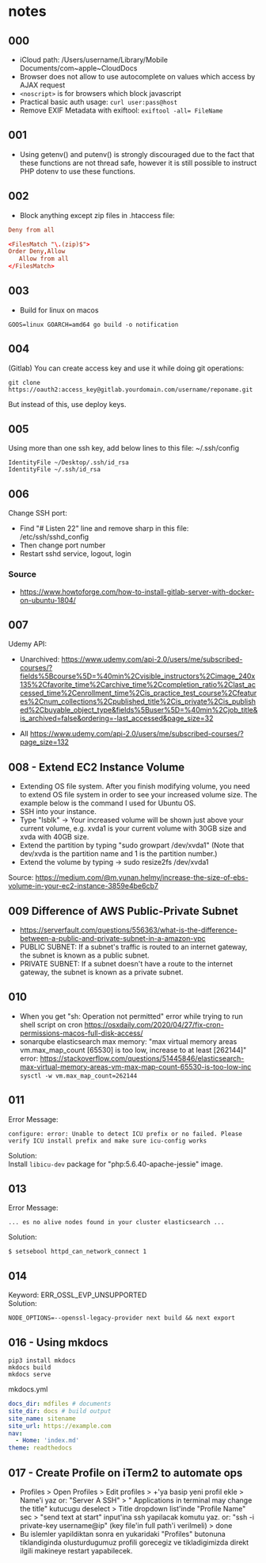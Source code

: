# notes

## 000

- iCloud path: /Users/username/Library/Mobile Documents/com~apple~CloudDocs
- Browser does not allow to use autocomplete on values which access by AJAX request
- ```<noscript>``` is for browsers which block javascript
- Practical basic auth usage: ```curl user:pass@host```
- Remove EXIF Metadata with exiftool: ```exiftool -all= FileName```

## 001

- Using getenv() and putenv() is strongly discouraged due to the fact that these functions are not thread safe, however
  it is still possible to instruct PHP dotenv to use these functions.

## 002

- Block anything except zip files in .htaccess file:

```conf
Deny from all

<FilesMatch "\.(zip)$">
Order Deny,Allow
   Allow from all
</FilesMatch>
```

## 003

- Build for linux on macos

```
GOOS=linux GOARCH=amd64 go build -o notification
```

## 004

(Gitlab) You can create access key and use it while doing git operations:

```
git clone https://oauth2:access_key@gitlab.yourdomain.com/username/reponame.git
```

But instead of this, use deploy keys.

## 005

Using more than one ssh key, add below lines to this file: ~/.ssh/config

```
IdentityFile ~/Desktop/.ssh/id_rsa
IdentityFile ~/.ssh/id_rsa
```

## 006

Change SSH port:

- Find "# Listen 22" line and remove sharp in this file: /etc/ssh/sshd_config
- Then change port number
- Restart sshd service, logout, login

### Source

- https://www.howtoforge.com/how-to-install-gitlab-server-with-docker-on-ubuntu-1804/

## 007

Udemy API:

- Unarchived:
  https://www.udemy.com/api-2.0/users/me/subscribed-courses/?fields%5Bcourse%5D=%40min%2Cvisible_instructors%2Cimage_240x135%2Cfavorite_time%2Carchive_time%2Ccompletion_ratio%2Clast_accessed_time%2Cenrollment_time%2Cis_practice_test_course%2Cfeatures%2Cnum_collections%2Cpublished_title%2Cis_private%2Cis_published%2Cbuyable_object_type&fields%5Buser%5D=%40min%2Cjob_title&is_archived=false&ordering=-last_accessed&page_size=32

- All
  https://www.udemy.com/api-2.0/users/me/subscribed-courses/?page_size=132

## 008 - Extend EC2 Instance Volume

- Extending OS file system. After you finish modifying volume, you need to extend OS file system in order to see your
  increased volume size. The example below is the command I used for Ubuntu OS.
- SSH into your instance.
- Type "lsblk" -> Your increased volume will be shown just above your current volume, e.g. xvda1 is your current volume
  with 30GB size and xvda with 40GB size.
- Extend the partition by typing "sudo growpart /dev/xvda1" (Note that dev/xvda is the partition name and 1 is the
  partition number.)
- Extend the volume by typing -> sudo resize2fs /dev/xvda1

Source: https://medium.com/@m.yunan.helmy/increase-the-size-of-ebs-volume-in-your-ec2-instance-3859e4be6cb7

## 009 Difference of AWS Public-Private Subnet

- https://serverfault.com/questions/556363/what-is-the-difference-between-a-public-and-private-subnet-in-a-amazon-vpc
- PUBLIC SUBNET: If a subnet's traffic is routed to an internet gateway, the subnet is known as a public subnet.
- PRIVATE SUBNET: If a subnet doesn't have a route to the internet gateway, the subnet is known as a private subnet.

## 010

- When you get "sh: Operation not permitted" error while trying to run shell script on
  cron https://osxdaily.com/2020/04/27/fix-cron-permissions-macos-full-disk-access/
- sonarqube elasticsearch max memory: "max virtual memory areas vm.max_map_count [65530] is too low, increase to at
  least [262144]"
  error: https://stackoverflow.com/questions/51445846/elasticsearch-max-virtual-memory-areas-vm-max-map-count-65530-is-too-low-inc
  ```sysctl -w vm.max_map_count=262144```

## 011

Error Message:

```
configure: error: Unable to detect ICU prefix or no failed. Please verify ICU install prefix and make sure icu-config works
```

Solution:  
Install ```libicu-dev``` package for "php:5.6.40-apache-jessie" image.

## 013

Error Message:

```
... es no alive nodes found in your cluster elasticsearch ...
```

Solution:

```
$ setsebool httpd_can_network_connect 1
```

## 014

Keyword: ERR_OSSL_EVP_UNSUPPORTED  
Solution:

```shell
NODE_OPTIONS=--openssl-legacy-provider next build && next export
```

## 016 - Using mkdocs

```shell
pip3 install mkdocs
mkdocs build
mkdocs serve
```

mkdocs.yml

```yaml
docs_dir: mdfiles # documents
site_dir: docs # build output
site_name: sitename
site_url: https://example.com
nav:
  - Home: 'index.md'
theme: readthedocs
```

## 017 - Create Profile on iTerm2 to automate ops

- Profiles > Open Profiles > Edit profiles > +'ya basip yeni profil ekle > Name'i yaz or: "Server A SSH" > "
  Applications in terminal may change the title" kutucugu deselect > Title dropdown list'inde "Profile Name" sec > "send
  text at start" input'ina ssh yapilacak komutu yaz. or: "ssh -i private-key username@ip" (key file'in
  full path'i verilmeli) > done
- Bu islemler yapildiktan sonra en yukaridaki "Profiles" butonuna tiklandiginda olusturdugumuz profili gorecegiz ve
  tikladigimizda direkt ilgili makineye restart yapabilecek.